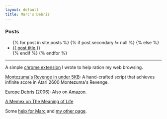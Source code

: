 ```yaml
---
layout: default
title: Marc's Debris
---
```


### Posts

<ul> {% for post in site.posts %}
{% if post.secondary != null %}
{% else %}
<li>
<a href="{{ post.url }}">{{ post.title }}</a>
</li>
{% endif %}
{% endfor %} </ul>

***

A simple [chrome extension](https://chrome.google.com/webstore/detail/hnmgemoihkmeokbbnfjackbolifealma?utm_source=chrome-app-launcher-info-dialog) I wrote to help ration my web browsing.

[Montezuma's Revenge in under 5KB](montezuma): A hand-crafted script that achieves infinite score in Atari 2600 Montezuma's Revenge.

[Europe Debris](./debris/europe.pdf) (2006): Also on [Amazon](http://www.amazon.com/EUROPE-DEBRIS-Epic-Gabe-Europe/dp/0557033764).

[A Memex on The Meaning of Life](./debris/meaning.pdf)

Some [help for Marc](marchelp) and [my other page](index).

